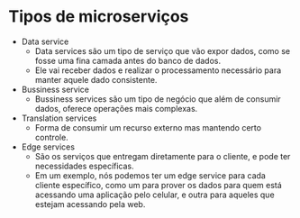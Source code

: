 # Tipos de microserviços
- Data service
    - Data services são um tipo de serviço que vão expor dados, como se fosse uma fina camada antes do banco de dados.
    - Ele vai receber dados e realizar o processamento necessário para manter aquele dado consistente.
- Bussiness service
    - Bussiness services são um tipo de negócio que além de consumir dados, oferece operações mais complexas.
- Translation services
    - Forma de consumir um recurso externo mas mantendo certo controle.
- Edge services
    - São os serviços que entregam diretamente para o cliente, e pode ter necessidades específicas.
    - Em um exemplo, nós podemos ter um edge service para cada cliente específico, como um para prover os dados para quem está acessando uma aplicação pelo celular, e outra para aqueles que estejam acessando pela web.